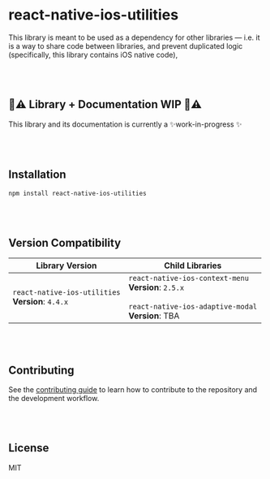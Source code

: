 # react-native-ios-utilities

This library is meant to be used as a dependency for other libraries — i.e. it is a way to share code between libraries, and prevent duplicated logic (specifically, this library contains iOS native code),

<br><br>

## 🚧⚠️ Library + Documentation WIP 🚧⚠️

This library and its documentation is currently a ✨work-in-progress ✨

<br><br>

## Installation

```sh
npm install react-native-ios-utilities
```

<br><br>

## Version Compatibility

| Library Version                                      | Child Libraries                                              |
| ---------------------------------------------------- | ------------------------------------------------------------ |
| `react-native-ios-utilities`<br>**Version**: `4.4.x` | `react-native-ios-context-menu`<br/>**Version**: `2.5.x`<br><br>`react-native-ios-adaptive-modal`<br>**Version**: TBA |

<br><br>

## Contributing

See the [contributing guide](CONTRIBUTING.md) to learn how to contribute to the repository and the development workflow.

<br><br>

## License

MIT
